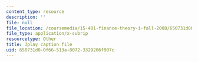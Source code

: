 ```yaml
---
content_type: resource
description: ''
file: null
file_location: /coursemedia/15-401-finance-theory-i-fall-2008/650731d00f66513a80723329206f907c_Q2qjnLO3I_M.vtt
file_type: application/x-subrip
resourcetype: Other
title: 3play caption file
uid: 650731d0-0f66-513a-8072-3329206f907c
---
```

